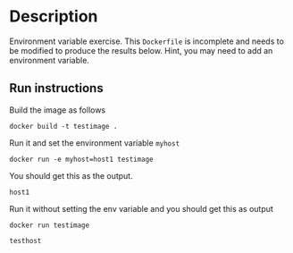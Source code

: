 # Description

Environment variable exercise.
This `Dockerfile` is incomplete and needs to be modified to produce the results below.
Hint, you may need to add an environment variable.

## Run instructions

Build the image as follows

    docker build -t testimage .

Run it and set the environment variable `myhost`

    docker run -e myhost=host1 testimage

You should get this as the output.

    host1

Run it without setting the env variable and you should get this as output

    docker run testimage

    testhost


